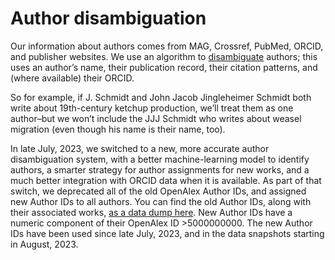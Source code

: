 # Author disambiguation

Our information about authors comes from MAG, Crossref, PubMed, ORCID, and publisher websites. We use an algorithm to [disambiguate](https://en.wikipedia.org/wiki/Author\_name\_disambiguation) authors; this uses an author’s name, their publication record, their citation patterns, and (where available) their ORCID.

So for example, if J. Schmidt and John Jacob Jingleheimer Schmidt both write about 19th-century ketchup production, we’ll treat them as one author–but we won’t include the JJJ Schmidt who writes about weasel migration (even though his name is their name, too).

In late July, 2023, we switched to a new, more accurate author disambiguation system, with a better machine-learning model to identify authors, a smarter strategy for author assignments for new works, and a much better integration with ORCID data when it is available. As part of that switch, we deprecated all of the old OpenAlex Author IDs, and assigned new Author IDs to all authors. You can find the old Author IDs, along with their associated works, [as a data dump here](https://zenodo.org/record/8189450). New Author IDs have a numeric component of their OpenAlex ID >5000000000. The new Author IDs have been used since late July, 2023, and in the data snapshots starting in August, 2023.
